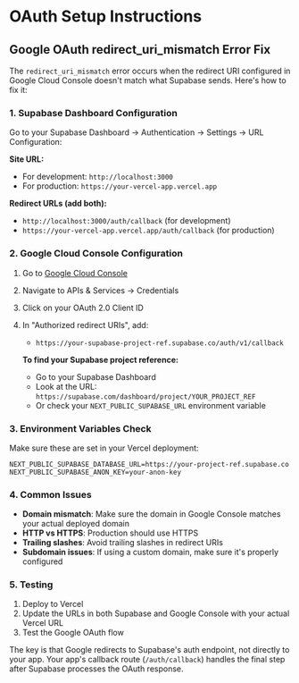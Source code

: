 # OAuth Setup Instructions

## Google OAuth redirect_uri_mismatch Error Fix

The `redirect_uri_mismatch` error occurs when the redirect URI configured in Google Cloud Console doesn't match what Supabase sends. Here's how to fix it:

### 1. Supabase Dashboard Configuration

Go to your Supabase Dashboard → Authentication → Settings → URL Configuration:

**Site URL:**
- For development: `http://localhost:3000`
- For production: `https://your-vercel-app.vercel.app`

**Redirect URLs (add both):**
- `http://localhost:3000/auth/callback` (for development)
- `https://your-vercel-app.vercel.app/auth/callback` (for production)

### 2. Google Cloud Console Configuration

1. Go to [Google Cloud Console](https://console.cloud.google.com/)
2. Navigate to APIs & Services → Credentials
3. Click on your OAuth 2.0 Client ID
4. In "Authorized redirect URIs", add:
   - `https://your-supabase-project-ref.supabase.co/auth/v1/callback`
   
   **To find your Supabase project reference:**
   - Go to your Supabase Dashboard
   - Look at the URL: `https://supabase.com/dashboard/project/YOUR_PROJECT_REF`
   - Or check your `NEXT_PUBLIC_SUPABASE_URL` environment variable

### 3. Environment Variables Check

Make sure these are set in your Vercel deployment:
```
NEXT_PUBLIC_SUPABASE_DATABASE_URL=https://your-project-ref.supabase.co
NEXT_PUBLIC_SUPABASE_ANON_KEY=your-anon-key
```

### 4. Common Issues

- **Domain mismatch**: Make sure the domain in Google Console matches your actual deployed domain
- **HTTP vs HTTPS**: Production should use HTTPS
- **Trailing slashes**: Avoid trailing slashes in redirect URIs
- **Subdomain issues**: If using a custom domain, make sure it's properly configured

### 5. Testing

1. Deploy to Vercel
2. Update the URLs in both Supabase and Google Console with your actual Vercel URL
3. Test the Google OAuth flow

The key is that Google redirects to Supabase's auth endpoint, not directly to your app. Your app's callback route (`/auth/callback`) handles the final step after Supabase processes the OAuth response. 
